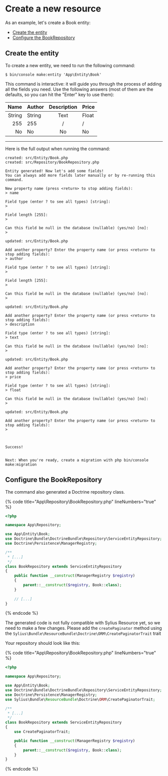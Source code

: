 # Create a new resource

As an example, let's create a Book entity:

<!-- TOC -->
* [Create the entity](#create-the-entity)
* [Configure the BookRepository](#configure-the-bookrepository)
<!-- TOC -->

## Create the entity

To create a new entity, we need to run the following command:

```shell
$ bin/console make:entity 'App\Entity\Book'
```

This command is interactive: it will guide you through the process of adding all the fields you need.
Use the following answers (most of them are the defaults, so you can hit the "Enter" key to use them):

|   Name | Author | Description | Price |
|-------:|--------|:-----------:|:------|
| String | String |    Text     | Float |
|    255 | 255    |      /      |  /    |
|     No | No     |     No      | No    |

****

Here is the full output when running the command:

```
created: src/Entity/Book.php
created: src/Repository/BookRepository.php

Entity generated! Now let's add some fields!
You can always add more fields later manually or by re-running this command.

New property name (press <return> to stop adding fields):
> name

Field type (enter ? to see all types) [string]:
> 

Field length [255]:
>

Can this field be null in the database (nullable) (yes/no) [no]:
> 

updated: src/Entity/Book.php

Add another property? Enter the property name (or press <return> to stop adding fields):
> author

Field type (enter ? to see all types) [string]:
> 

Field length [255]:
>

Can this field be null in the database (nullable) (yes/no) [no]:
> 

updated: src/Entity/Book.php

Add another property? Enter the property name (or press <return> to stop adding fields):
> description

Field type (enter ? to see all types) [string]:
> text

Can this field be null in the database (nullable) (yes/no) [no]:
> 

updated: src/Entity/Book.php

Add another property? Enter the property name (or press <return> to stop adding fields):
> price

Field type (enter ? to see all types) [string]:
> float

Can this field be null in the database (nullable) (yes/no) [no]:
> 

updated: src/Entity/Book.php

Add another property? Enter the property name (or press <return> to stop adding fields):
> 


       
Success! 
       

Next: When you're ready, create a migration with php bin/console make:migration

```

## Configure the BookRepository

The command also generated a Doctrine repository class.

{% code title="App\Repository\BookRepository.php" lineNumbers="true" %}
```php
<?php

namespace App\Repository;

use App\Entity\Book;
use Doctrine\Bundle\DoctrineBundle\Repository\ServiceEntityRepository;
use Doctrine\Persistence\ManagerRegistry;

/**
 * [...]
 */
class BookRepository extends ServiceEntityRepository
{
    public function __construct(ManagerRegistry $registry)
    {
        parent::__construct($registry, Book::class);
    }
    
    // [...]
}
```
{% endcode %}

The generated code is not fully compatible with Sylius Resource yet, so we need to make a few changes.
Please add the `createPaginator` method using the `Sylius\Bundle\ResourceBundle\Doctrine\ORM\CreatePaginatorTrait` trait

Your repository should look like this:

{% code title="App\Repository\BookRepository.php" lineNumbers="true" %}
```php
<?php

namespace App\Repository;

use App\Entity\Book;
use Doctrine\Bundle\DoctrineBundle\Repository\ServiceEntityRepository;
use Doctrine\Persistence\ManagerRegistry;
use Sylius\Bundle\ResourceBundle\Doctrine\ORM\CreatePaginatorTrait;

/**
 * [...]
 */
class BookRepository extends ServiceEntityRepository
{
    use CreatePaginatorTrait;

    public function __construct(ManagerRegistry $registry)
    {
        parent::__construct($registry, Book::class);
    }
}
```
{% endcode %}
